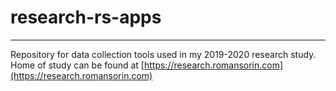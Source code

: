 # research-rs-apps

* * *

Repository for data collection tools used in my 2019-2020 research study. Home of study can be found at [https://research.romansorin.com](https://research.romansorin.com)

